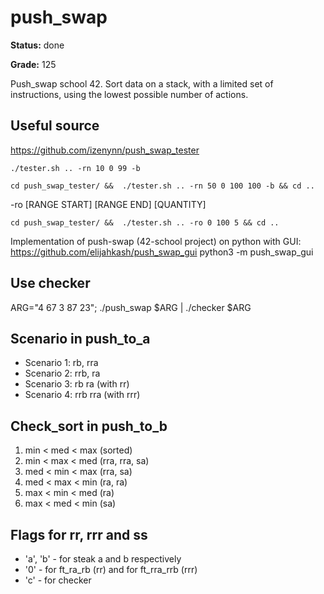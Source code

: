 # push_swap

**Status:** done

**Grade:** 125

Push_swap school 42. Sort data on a stack, with a limited set of instructions, using
the lowest possible number of actions. 

## Useful source

https://github.com/izenynn/push_swap_tester

    ./tester.sh .. -rn 10 0 99 -b

    cd push_swap_tester/ &&  ./tester.sh .. -rn 50 0 100 100 -b && cd .. 

-ro [RANGE START] [RANGE END] [QUANTITY]

    cd push_swap_tester/ &&  ./tester.sh .. -ro 0 100 5 && cd ..

Implementation of push-swap (42-school project) on python with GUI:
https://github.com/elijahkash/push_swap_gui
    python3 -m push_swap_gui

## Use checker 
ARG="4 67 3 87 23"; ./push_swap $ARG | ./checker $ARG

## Scenario in push_to_a

* Scenario 1: rb, rra
* Scenario 2: rrb, ra
* Scenario 3: rb ra (with rr)
* Scenario 4: rrb rra (with rrr)

## Check_sort in push_to_b
1. min < med < max (sorted)
2. min < max < med (rra, rra, sa)
3. med < min < max (rra, sa)
4. med < max < min (ra, ra)
5. max < min < med (ra)
6. max < med < min (sa)

## Flags for rr, rrr and ss
* 'a', 'b' - for steak a and b respectively
* '0' - for ft_ra_rb (rr) and for ft_rra_rrb (rrr)
* 'c' - for checker